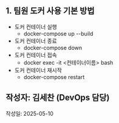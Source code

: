 ## 1. 팀원 도커 사용 기본 방법

- 도커 컨테이너 실행
  - docker-compose up --build
- 도커 컨테이너 종료
  - docker-compose down
- 도커 컨테이너 접속
  - docker exec -it <컨테이너이름> bash
- 도커 컨테이너 재시작
  - docker-compose restart

## 작성자: 김세찬 (DevOps 담당)

작성일: 2025-05-10
